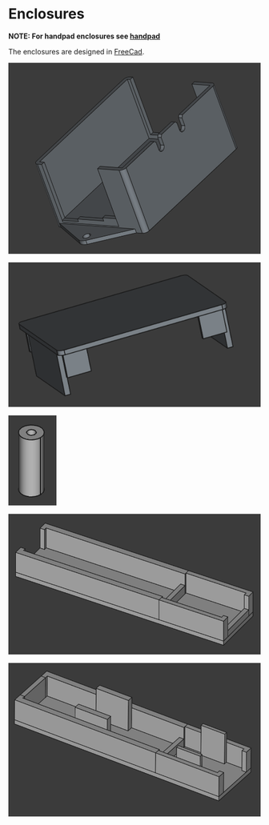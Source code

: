 # Enclosures

**NOTE: For handpad enclosures see [handpad](handpad)**

The enclosures are designed in [FreeCad](https://www.freecad.org/).

![Render of main electronics enclosure model](imgs/ssteq_enclosure.png)


![Render of main electronics enclosure lid model](imgs/ssteq_enclosure_lid.png)


![Render of a standoff model](imgs/standoff.png)


![Render of Enclosure to hold Serial to Ethernet model bottom](imgs/usbbottom.png)


![Render of Enclosure to hold Serial to Ethernet model top](imgs/usbtop.png)
